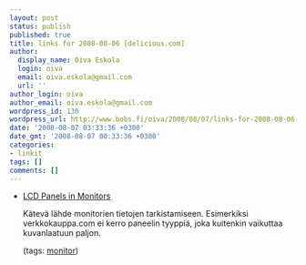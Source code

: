 ```yaml
---
layout: post
status: publish
published: true
title: links for 2008-08-06 [delicious.com]
author:
  display_name: Oiva Eskola
  login: oiva
  email: oiva.eskola@gmail.com
  url: ''
author_login: oiva
author_email: oiva.eskola@gmail.com
wordpress_id: 130
wordpress_url: http://www.bobs.fi/oiva/2008/08/07/links-for-2008-08-06-deliciouscom/
date: '2008-08-07 03:33:36 +0300'
date_gmt: '2008-08-07 00:33:36 +0300'
categories:
- linkit
tags: []
comments: []
---
```

<ul class="delicious">
<li>
<div class="delicious-link"><a href="http://lcdtech.no-ip.info/en/data/lcd.panels.in.monitors.htm">LCD Panels in Monitors</a></div></p>
<div class="delicious-extended">Kätevä lähde monitorien tietojen tarkistamiseen. Esimerkiksi verkkokauppa.com ei kerro paneelin tyyppiä, joka kuitenkin vaikuttaa kuvanlaatuun paljon.</div></p>
<div class="delicious-tags">(tags: <a href="http://delicious.com/oiva/monitor">monitor</a>)</div><br />
            </li></ul>
